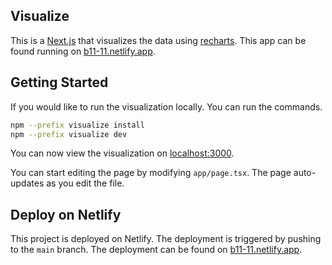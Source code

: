 ## Visualize
This is a [Next.js](https://nextjs.org/) that visualizes the data using [recharts](https://recharts.org). This app can be found running on [b11-11.netlify.app](https://b11-11.netlify.app/).

## Getting Started
If you would like to run the visualization locally. You can run the commands.
```bash
npm --prefix visualize install
npm --prefix visualize dev
```

You can now view the visualization on [localhost:3000](http://localhost:3000).

You can start editing the page by modifying `app/page.tsx`. The page auto-updates as you edit the file.

## Deploy on Netlify
This project is deployed on Netlify. The deployment is triggered by pushing to the `main` branch. The deployment can be found on [b11-11.netlify.app](https://b11-11.netlify.app/).
